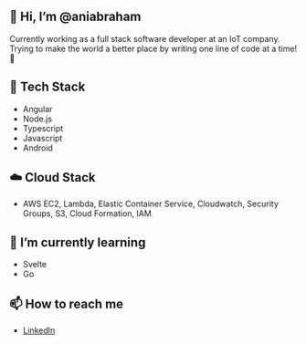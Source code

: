 
## 👋 Hi, I’m @aniabraham
  Currently working as a full stack software developer at an IoT company. Trying to make the world a better place by writing one line of code at a time! 💯
 
## 👀 Tech Stack
  - Angular 
  - Node.js
  - Typescript
  - Javascript
  - Android

## ☁️ Cloud Stack
  - AWS EC2, Lambda, Elastic Container Service, Cloudwatch, Security Groups, S3, Cloud Formation, IAM

## 🌱 I’m currently learning
  - Svelte
  - Go

## 📫 How to reach me
  - [LinkedIn](https://www.linkedin.com/in/anirudhabraham)

<!---
aniabraham/aniabraham is a ✨ special ✨ repository because its `README.md` (this file) appears on your GitHub profile.
You can click the Preview link to take a look at your changes.
---> 
